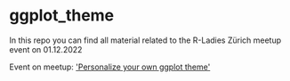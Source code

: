 # ggplot_theme
In this repo you can find all material related to the R-Ladies Zürich meetup event on 01.12.2022

Event on meetup: ['Personalize your own ggplot theme'](https://www.meetup.com/de-DE/rladies-zurich/events/289394155/)
